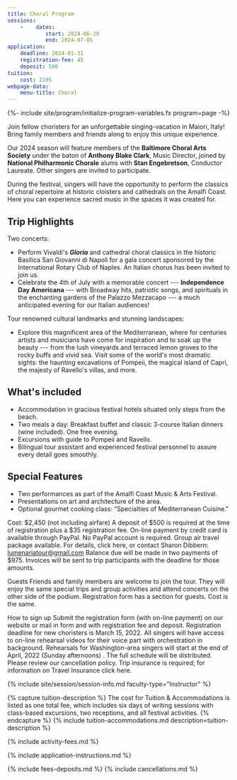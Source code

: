```yaml
---
title: Choral Program
sessions:
    -    dates:
            start: 2024-06-29
            end: 2024-07-05
application:
    deadline: 2024-01-31
    registration-fee: 45
    deposit: 500
tuition:
    cost: 2195
webpage-data:
    menu-title: Choral
---
```

{%- include site/program/initialize-program-variables.fx program=page -%}

<section class="standard-block" markdown="1">

Join fellow choristers for an unforgettable singing-vacation in Maiori, Italy!
Bring family members and friends along to enjoy this unique experience.  

Our 2024 season will feature members of the **Baltimore Choral Arts Society**
under the baton of **Anthony Blake Clark**, Music Director, joined
by **National Philharmonic Chorale** alums with **Stan Engebretson**,
Conductor Laureate.  Other singers are invited to participate.

During the festival, singers will have the opportunity to perform the classics
of choral repertoire at historic cloisters and cathedrals on the Amalfi
Coast.  Here you can experience sacred music in the spaces it was created
for. 

## Trip Highlights

Two concerts:

- Perform Vivaldi's ***Gloria*** and cathedral choral classics in the historic
  Basilica San Giovanni di Napoli for a gala concert sponsored by the
  International Rotary Club of Naples.  An Italian chorus has been invited to
  join us.
- Celebrate the 4th of July with a memorable concert --- **Independence Day
  Americana** --- with  Broadway hits, patriotic songs, and spirituals in the
  enchanting gardens of the Palazzo Mezzacapo --- a much anticipated evening
  for  our Italian audiences!

Tour renowned cultural landmarks and stunning landscapes:

- Explore  this  magnificent  area   of  the Mediterranean,  where for
  centuries artists and musicians have come for inspiration and to soak up
  the beauty --- from the lush vineyards and terraced lemon groves to the
  rocky buffs and vivid sea. Visit some of the world's most dramatic sights:
  the haunting excavations of Pompeii, the magical island of Capri, the
  majesty of Ravello's villas, and more.

## What's included

- Accommodation in gracious festival hotels situated only steps from the
  beach.
- Two meals a day:  Breakfast  buffet  and classic 3-course Italian dinners
  (wine included).  One free evening.
- Excursions with guide to Pompeii and Ravello. 
- Bilingual tour assistant and experienced festival personnel to assure every
  detail goes smoothly.
 
## Special Features

* Two performances as part of the Amalfi Coast Music & Arts Festival.
* Presentations on art and architecture of the area.
* Optional gourmet cooking class: “Specialties of Mediterranean Cuisine."

Cost: $2,450 (not including airfare)
A deposit of $500 is required at the time of registration plus a $35 registration fee.
On-line payment by credit card is available through PayPal. No PayPal account is required.
Group air travel package available. For details, click here, or contact Sharon Dibbern:     lumenariatour@gmail.com
Balance due will be made in two payments of $975. Invoices will be sent to trip participants with the deadline for those amounts.

Guests
Friends and family members are welcome to join the tour. They will enjoy the same special trips and group activities and attend concerts on the other side of the podium. Registration form has a section for guests. Cost is the same.

How to sign up
Submit the registration form (with on-line payment) on our website or mail in form and with registration fee and deposit.
Registration deadline for new choristers is  March 15, 2022.
All singers will have access to on-line rehearsal videos for their voice part with orchestration in background.
Rehearsals for Washington-area singers will start at the end of April, 2022  (Sunday afternoons) . The full schedule will be distributed.
Please review our cancellation policy.  Trip insurance is required; for information on Travel Insurance click here.

{% include site/session/session-info.md faculty-type="Instructor" %}

{% capture tuition-description %}
The cost for Tuition & Accommodations is listed as one total fee, which includes six days of writing sessions with class-based excursions, two receptions, and all festival activities.
{% endcapture %}
{% include tuition-accommodations.md description=tuition-description %}

{% include activity-fees.md %}

{% include application-instructions.md %}

{% include fees-deposits.md %}
{% include cancellations.md %}


</section>